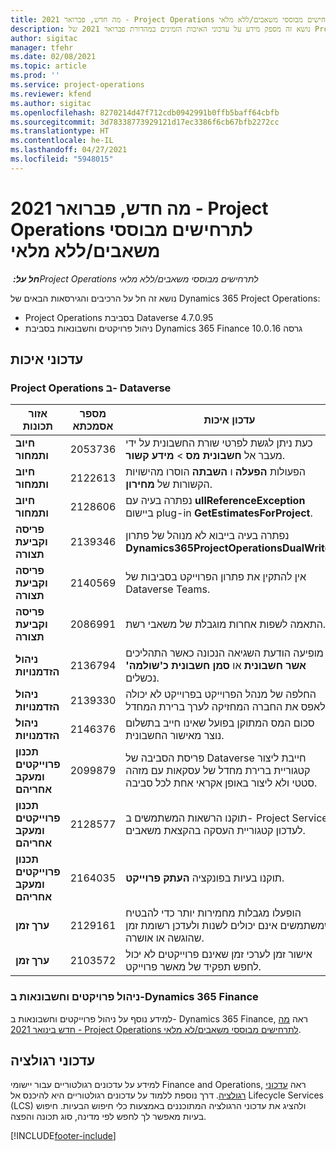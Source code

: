 ```yaml
---
title: מה חדש, פברואר 2021 - Project Operations לתרחישים מבוססי משאבים/ללא מלאי
description: נושא זה מספק מידע על עדכוני האיכות הזמינים במהדורת פברואר 2021 של Project Operations לתרחישים מבוססי משאבים/לא מלאי.
author: sigitac
manager: tfehr
ms.date: 02/08/2021
ms.topic: article
ms.prod: ''
ms.service: project-operations
ms.reviewer: kfend
ms.author: sigitac
ms.openlocfilehash: 8270214d47f712cdb0942991b0ffb5baff64cbfb
ms.sourcegitcommit: 3d78338773929121d17ec3386f6cb67bfb2272cc
ms.translationtype: HT
ms.contentlocale: he-IL
ms.lasthandoff: 04/27/2021
ms.locfileid: "5948015"
---
```

# <a name="whats-new-february-2021---project-operations-for-resourcenon-stocked-based-scenarios"></a>מה חדש, פברואר 2021 - Project Operations לתרחישים מבוססי משאבים/ללא מלאי

_**חל על:** ‏Project Operations לתרחישים מבוססי משאבים/ללא מלאי_

נושא זה חל על הרכיבים והגירסאות הבאים של Dynamics 365 Project Operations:

- Project Operations בסביבת Dataverse 4.7.0.95
- ניהול פרויקטים וחשבונאות בסביבת Dynamics 365 Finance גרסה 10.0.16 

## <a name="quality-updates"></a>עדכוני איכות

### <a name="project-operations-on-dataverse"></a>Project Operations ב- Dataverse

| **אזור תכונות** | **מספר אסמכתא** | **עדכון איכות** |
| --- | --- | --- |
| **חיוב ותמחור** | 2053736 | כעת ניתן לגשת לפרטי שורת החשבונית על ידי מעבר אל **חשבונית מס** > **מידע קשור**. |
| **חיוב ותמחור** | 2122613 | הפעולות **הפעלה** ו **השבתה** הוסרו מהישויות הקשורות של **מחירון**. |
| **חיוב ותמחור** | 2128606 | נפתרה בעיה עם **ullReferenceException** ביישום plug-in **GetEstimatesForProject**. |
| **פריסה וקביעת תצורה** | 2139346 | נפתרה בעיה בייבוא לא מנוהל של פתרון **Dynamics365ProjectOperationsDualWrite**. |
| **פריסה וקביעת תצורה** | 2140569 | אין להתקין את פתרון הפרוייקט בסביבות של Dataverse Teams. |
| **פריסה וקביעת תצורה** | 2086991 | התאמה לשפות אחרות מוגבלת של משאבי רשת. |
| **ניהול הזדמנויות** | 2136794 | מופיעה הודעת השגיאה הנכונה כאשר התהליכים **אשר חשבונית** או **סמן חשבונית כ'שולמה'** נכשלים. |
| **ניהול הזדמנויות** | 2139330 | החלפה של מנהל הפרוייקט בפרוייקט לא יכולה לאפס את החברה המחזיקה לערך ברירת המחדל. |
| **ניהול הזדמנויות** | 2146376 | סכום המס המתוקן בפועל שאינו חייב בתשלום נוצר מאישור החשבונית. |
| **‏‫תכנון פרוייקטים ומעקב אחריהם** | 2099879 | פריסת הסביבה של Dataverse חייבת ליצור קטגוריית ברירת מחדל של עסקאות עם מזהה סטטי ולא ליצור באופן אקראי אחת לכל סביבה. |
| **‏‫תכנון פרוייקטים ומעקב אחריהם** | 2128577 | תוקנו הרשאות המשתמשים ב- Project Service לעדכון קטגוריית העסקה בהקצאת משאבים. |
| **‏‫תכנון פרוייקטים ומעקב אחריהם** | 2164035 | תוקנו בעיות בפונקציה **העתק פרוייקט**. |
| **ערך זמן** | 2129161 | הופעלו מגבלות מחמירות יותר כדי להבטיח שמשתמשים אינם יכולים לשנות ולעדכן רשומת זמן שהוגשה או אושרה. |
| **ערך זמן** | 2103572 | אישור זמן לערכי זמן שאינם פרוייקטים לא יכול לחפש תפקיד של מאשר פרוייקט. |

### <a name="project-management-and-accounting-in-dynamics-365-finance"></a>ניהול פרויקטים וחשבונאות ב-Dynamics 365 Finance 

למידע נוסף על ניהול פרוייקטים וחשבונאות ב- Dynamics 365 Finance, ראה [מה חדש בינואר 2021 - Project Operations לתרחישים מבוססי משאבים/לא מלאי](whats-new-jan-2021-resource-based.md).


## <a name="regulatory-updates"></a>עדכוני רגולציה

למידע על עדכונים רגולטוריים עבור יישומי Finance and Operations, ראה [עדכוני רגולציה](/dynamics365/finance/localizations/regulatory-updates). דרך נוספת ללמוד על עדכונים רגולטוריים היא להיכנס אל Lifecycle Services‏ (LCS) ולהציג את עדכוני הרגולציה המתוכננים באמצעות כלי חיפוש הבעיות. חיפוש בעיות מאפשר לך לחפש לפי מדינה, סוג תכונה והפצה.


[!INCLUDE[footer-include](../includes/footer-banner.md)]
